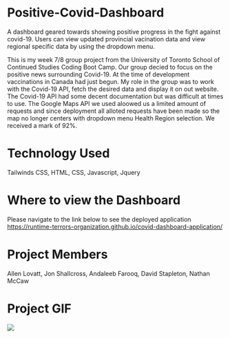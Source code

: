 # Positive-Covid-Dashboard
A dashboard geared towards showing positive progress in the fight against covid-19. Users can view updated provincial vacination data and view regional specific data by using the dropdown menu. 

This is my week 7/8 group project from the University of Toronto School of Continued Studies Coding Boot Camp. Our group decied to focus on the positive news surrounding Covid-19. At the time of development vaccinations in Canada had just begun. My role in the group was to work with the Covid-19 API, fetch the desired data and display it on out website. The Covid-19 API had some decent documentation but was difficult at times to use. The Google Maps API we used aloowed us a limited amount of requests and since deployment all alloted requests have been made so the map no longer centers with dropdown menu Health Region selection. We received a mark of 92%.

# Technology Used
Tailwinds CSS,
HTML,
CSS,
Javascript,
Jquery

# Where to view the Dashboard
Please navigate to the link below to see the deployed application
https://runtime-terrors-organization.github.io/covid-dashboard-application/

# Project Members
Allen Lovatt, 
Jon Shallcross, 
Andaleeb Farooq, 
David Stapleton, 
Nathan McCaw

# Project GIF

![](./assets/images/Covid_Dashboard2_GIF.gif)
